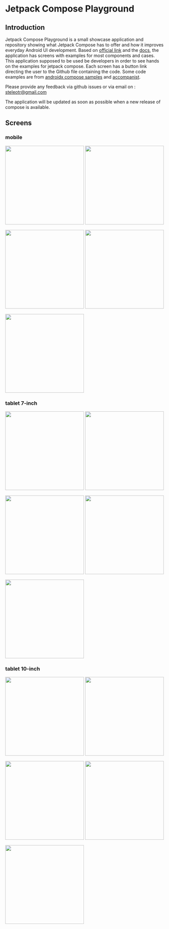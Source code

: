 # Jetpack Compose Playground

## Introduction

Jetpack Compose Playground is a small showcase application and repository showing what Jetpack Compose has to offer and how it improves everyday Android UI development.
Based on [official link](https://developer.android.com/jetpack/compose) and the [docs](https://developer.android.com/jetpack/compose/documentation), the application has screens with examples for most components and cases.
This application supposed to be used be developers in order to see hands on the examples for jetpack compose.
Each screen has a button link directing the user to the Github file containing the code.
Some code examples are from [androidx compose samples](https://github.com/androidx/androidx/tree/androidx-main/compose) and [accompanist](https://github.com/google/accompanist).

Please provide any feedback via github issues or via email on : steleotr@gmail.com

The application will be updated as soon as possible when a new release of compose is available.

## Screens

### mobile

<img src="screenshots/mobile_1.png" width="250" /> <img src="screenshots/mobile_2.png" width="250" />

<img src="screenshots/mobile_3.png" width="250" /> <img src="screenshots/mobile_4.png" width="250" />

<img src="screenshots/mobile_5.png" width="250" />

### tablet 7-inch

<img src="screenshots/tablet_7_1.png" width="250" /> <img src="screenshots/tablet_7_2.png" width="250" />

<img src="screenshots/tablet_7_3.png" width="250" /> <img src="screenshots/tablet_7_4.png" width="250" />

<img src="screenshots/tablet_7_5.png" width="250" />

### tablet 10-inch

<img src="screenshots/tablet_10_1.png" width="250" /> <img src="screenshots/tablet_10_2.png" width="250" />

<img src="screenshots/tablet_10_3.png" width="250" /> <img src="screenshots/tablet_10_4.png" width="250" />

<img src="screenshots/tablet_10_5.png" width="250" />
